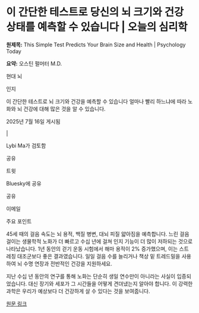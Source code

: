 # 이 간단한 테스트로 당신의 뇌 크기와 건강 상태를 예측할 수 있습니다 | 오늘의 심리학

**원제목:** This Simple Test Predicts Your Brain Size and Health | Psychology Today

**요약:** 오스틴 펄머터 M.D.

현대 뇌

인지

이 간단한 테스트로 뇌 크기와 건강을 예측할 수 있습니다
얼마나 빨리 하느냐에 따라 노화와 뇌 건강에 대해 많은 것을 알 수 있습니다.

2025년 7월 16일 게시됨

|

Lybi Ma가 검토함

공유

트윗

Bluesky에 공유

공유

이메일

주요 포인트

45세 때의 걸음 속도는 뇌 용적, 백질 병변, 대뇌 피질 얇아짐을 예측합니다.
느린 걸음걸이는 생물학적 노화가 더 빠르고 수십 년에 걸쳐 인지 기능이 더 많이 저하되는 것으로 나타났습니다.
1년 동안의 걷기 운동 시험에서 해마 용적이 2% 증가했으며, 이는 스트레칭 대조군보다 좋은 결과였습니다.
일일 걸음 수를 늘리거나 책상 밑 트레드밀을 사용하여 뇌 수명 연장과 전반적인 건강을 지원하세요.

지난 수십 년 동안의 연구를 통해 노화는 단순히 생일 연수만이 아니라는 사실이 입증되었습니다. 대신 장기와 세포가 그 시간들을 어떻게 견뎌냈는지 알아야 합니다. 이 강력한 과학은 우리가 예상보다 더 건강하게 살 수 있다는 것을 보여줍니다.

[원문 링크](https://www.psychologytoday.com/us/blog/the-modern-brain/202507/this-simple-test-predicts-your-brain-size-and-health)
